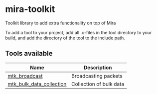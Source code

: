 # mira-toolkit

Toolkit library to add extra functionality on top of Mira

To add a tool to your project, add all .c-files in the tool directory to your
build, and add the directory of the tool to the include path.

## Tools available

| Name                                     | Description          |
| ---                                      | ---                  |
| [mtk_broadcast](mtk_broadcast/README.md) | Broadcasting packets |
| [mtk_bulk_data_collection](mtk_bulk_data_collection/README.md) | Collection of bulk data |
